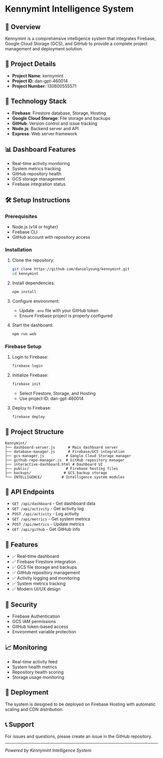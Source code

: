 # Kennymint Intelligence System

## 🧠 Overview
Kennymint is a comprehensive intelligence system that integrates Firebase, Google Cloud Storage (GCS), and GitHub to provide a complete project management and deployment solution.

## 🚀 Project Details
- **Project Name**: kennymint
- **Project ID**: dan-gpt-460014
- **Project Number**: 130600555571

## 🔧 Technology Stack
- **Firebase**: Firestore database, Storage, Hosting
- **Google Cloud Storage**: File storage and backups
- **GitHub**: Version control and issue tracking
- **Node.js**: Backend server and API
- **Express**: Web server framework

## 📊 Dashboard Features
- Real-time activity monitoring
- System metrics tracking
- GitHub repository health
- GCS storage management
- Firebase integration status

## 🛠️ Setup Instructions

### Prerequisites
- Node.js (v14 or higher)
- Firebase CLI
- GitHub account with repository access

### Installation
1. Clone the repository:
   ```bash
   git clone https://github.com/danielyoung/kennymint.git
   cd kennymint
   ```

2. Install dependencies:
   ```bash
   npm install
   ```

3. Configure environment:
   - Update `.env` file with your GitHub token
   - Ensure Firebase project is properly configured

4. Start the dashboard:
   ```bash
   npm run web
   ```

### Firebase Setup
1. Login to Firebase:
   ```bash
   firebase login
   ```

2. Initialize Firebase:
   ```bash
   firebase init
   ```
   - Select Firestore, Storage, and Hosting
   - Use project ID: dan-gpt-460014

3. Deploy to Firebase:
   ```bash
   firebase deploy
   ```

## 📁 Project Structure
```
Kennymint/
├── dashboard-server.js      # Main dashboard server
├── database-manager.js      # Firebase/GCS integration
├── gcs-manager.js          # Google Cloud Storage manager
├── github-repo-manager.js  # GitHub repository manager
├── interactive-dashboard.html # Dashboard UI
├── public/                 # Firebase hosting files
├── backups/               # GCS backup storage
└── INTELLIGENCE/         # Intelligence system modules
```

## 🔄 API Endpoints
- `GET /api/dashboard` - Get dashboard data
- `GET /api/activity` - Get activity log
- `POST /api/activity` - Log activity
- `GET /api/metrics` - Get system metrics
- `POST /api/metrics` - Update metrics
- `GET /api/github` - Get GitHub info

## 🎯 Features
- ✅ Real-time dashboard
- ✅ Firebase Firestore integration
- ✅ GCS file storage and backups
- ✅ GitHub repository management
- ✅ Activity logging and monitoring
- ✅ System metrics tracking
- ✅ Modern UI/UX design

## 🔐 Security
- Firebase Authentication
- GCS IAM permissions
- GitHub token-based access
- Environment variable protection

## 📈 Monitoring
- Real-time activity feed
- System health metrics
- Repository health scoring
- Storage usage monitoring

## 🚀 Deployment
The system is designed to be deployed on Firebase Hosting with automatic scaling and CDN distribution.

## 📞 Support
For issues and questions, please create an issue in the GitHub repository.

---
*Powered by Kennymint Intelligence System*